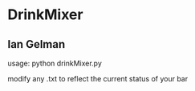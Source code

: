 # DrinkMixer

## Ian Gelman

usage: python drinkMixer.py

modify any .txt to reflect the current status of your bar
